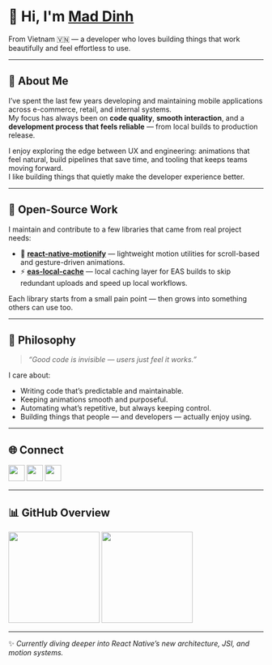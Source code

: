 # 👋 Hi, I'm <a href="https://github.com/dennytosp">Mad Dinh</a>

From Vietnam 🇻🇳 — a developer who loves building things that work beautifully and feel effortless to use.

---

## 🚀 About Me

I’ve spent the last few years developing and maintaining mobile applications across e-commerce, retail, and internal systems.  
My focus has always been on **code quality**, **smooth interaction**, and a **development process that feels reliable** — from local builds to production release.

I enjoy exploring the edge between UX and engineering: animations that feel natural, build pipelines that save time, and tooling that keeps teams moving forward.  
I like building things that quietly make the developer experience better.

---

## 🧩 Open-Source Work

I maintain and contribute to a few libraries that came from real project needs:

- 🧠 [**react-native-motionify**](https://github.com/dennytosp/react-native-motionify) — lightweight motion utilities for scroll-based and gesture-driven animations.  
- ⚡ [**eas-local-cache**](https://github.com/dennytosp/eas-local-cache) — local caching layer for EAS builds to skip redundant uploads and speed up local workflows.

Each library starts from a small pain point — then grows into something others can use too.

---

## 💭 Philosophy

> *“Good code is invisible — users just feel it works.”*

I care about:
- Writing code that’s predictable and maintainable.  
- Keeping animations smooth and purposeful.  
- Automating what’s repetitive, but always keeping control.  
- Building things that people — and developers — actually enjoy using.

---

## 🌐 Connect

<div align="left">
  <a href="mailto:phongdinh.dev@gmail.com"><img src="https://img.shields.io/static/v1?message=Gmail&logo=gmail&label=&color=D14836&logoColor=white&labelColor=&style=for-the-badge" height="32"/></a>
  <a href="https://www.linkedin.com/in/dinhtienphong"><img src="https://img.shields.io/static/v1?message=LinkedIn&logo=linkedin&label=&color=0077B5&logoColor=white&labelColor=&style=for-the-badge" height="32"/></a>
  <a href="https://twitter.com/oceandawy"><img src="https://img.shields.io/badge/twitter-1DA1F2?style=for-the-badge&logo=twitter&logoColor=white" height="32"/></a>
</div>

---

## 📊 GitHub Overview

<div>
  <picture>
    <source srcset="https://github-readme-stats.vercel.app/api?username=dennytosp&show_icons=true&count_private=true&theme=transparent" media="(prefers-color-scheme: dark)" />
    <source srcset="https://github-readme-stats.vercel.app/api?username=dennytosp&show_icons=true&count_private=true&theme=transparent" media="(prefers-color-scheme: light)" />
    <img src="https://github-readme-stats.vercel.app/api?username=dennytosp&show_icons=true" height="180" />
  </picture>

  <picture>
    <source srcset="https://github-readme-stats.vercel.app/api/top-langs?username=dennytosp&layout=compact&langs_count=6&theme=transparent" media="(prefers-color-scheme: dark)" />
    <source srcset="https://github-readme-stats.vercel.app/api/top-langs?username=dennytosp&layout=compact&langs_count=6&theme=transparent" media="(prefers-color-scheme: light)" />
    <img src="https://github-readme-stats.vercel.app/api/top-langs?username=dennytosp&layout=compact&langs_count=6" height="180" />
  </picture>
</div>

---

✨ *Currently diving deeper into React Native’s new architecture, JSI, and motion systems.*
